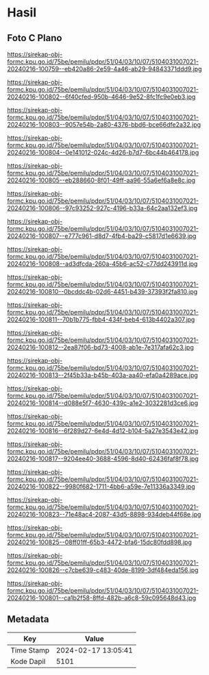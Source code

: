 # Hasil

## Foto C Plano

https://sirekap-obj-formc.kpu.go.id/75be/pemilu/pdpr/51/04/03/10/07/5104031007021-20240216-100759--eb420a86-2e59-4a46-ab29-94843371ddd9.jpg

https://sirekap-obj-formc.kpu.go.id/75be/pemilu/pdpr/51/04/03/10/07/5104031007021-20240216-100802--6f40cfed-950b-4646-9e52-8fc1fc9e0eb3.jpg

https://sirekap-obj-formc.kpu.go.id/75be/pemilu/pdpr/51/04/03/10/07/5104031007021-20240216-100803--9057e54b-2a80-4376-bbd6-bce66dfe2a32.jpg

https://sirekap-obj-formc.kpu.go.id/75be/pemilu/pdpr/51/04/03/10/07/5104031007021-20240216-100804--0e141012-024c-4d26-b7d7-6bc44b464178.jpg

https://sirekap-obj-formc.kpu.go.id/75be/pemilu/pdpr/51/04/03/10/07/5104031007021-20240216-100805--eb288660-8f01-49ff-aa96-55a6ef6a8e8c.jpg

https://sirekap-obj-formc.kpu.go.id/75be/pemilu/pdpr/51/04/03/10/07/5104031007021-20240216-100806--97c93252-927c-4196-b33a-64c2aa132ef3.jpg

https://sirekap-obj-formc.kpu.go.id/75be/pemilu/pdpr/51/04/03/10/07/5104031007021-20240216-100807--e777c961-d8d7-4fb4-ba29-c5817d1e6639.jpg

https://sirekap-obj-formc.kpu.go.id/75be/pemilu/pdpr/51/04/03/10/07/5104031007021-20240216-100808--ad3dfcda-260a-45b6-ac52-c77dd243911d.jpg

https://sirekap-obj-formc.kpu.go.id/75be/pemilu/pdpr/51/04/03/10/07/5104031007021-20240216-100810--0bcddc4b-02d6-4451-b439-37393f2fa810.jpg

https://sirekap-obj-formc.kpu.go.id/75be/pemilu/pdpr/51/04/03/10/07/5104031007021-20240216-100811--70b1b775-fbb4-434f-beb4-613b4402a307.jpg

https://sirekap-obj-formc.kpu.go.id/75be/pemilu/pdpr/51/04/03/10/07/5104031007021-20240216-100812--2ea87f06-bd73-4008-ab1e-7e317afa62c3.jpg

https://sirekap-obj-formc.kpu.go.id/75be/pemilu/pdpr/51/04/03/10/07/5104031007021-20240216-100813--2f45b33a-b45b-403a-aa40-efa0a4289ace.jpg

https://sirekap-obj-formc.kpu.go.id/75be/pemilu/pdpr/51/04/03/10/07/5104031007021-20240216-100814--d088e5f7-4630-439c-a1e2-3032281d3ce6.jpg

https://sirekap-obj-formc.kpu.go.id/75be/pemilu/pdpr/51/04/03/10/07/5104031007021-20240216-100816--6f289d27-6e4d-4d12-b104-5a27e3543e42.jpg

https://sirekap-obj-formc.kpu.go.id/75be/pemilu/pdpr/51/04/03/10/07/5104031007021-20240216-100817--9204ee40-3688-4596-8d40-62436faf8f78.jpg

https://sirekap-obj-formc.kpu.go.id/75be/pemilu/pdpr/51/04/03/10/07/5104031007021-20240216-100822--9980f682-1711-4bb6-a59e-7e11336a3349.jpg

https://sirekap-obj-formc.kpu.go.id/75be/pemilu/pdpr/51/04/03/10/07/5104031007021-20240216-100823--71e48ac4-2087-43d5-8898-934deb44f68e.jpg

https://sirekap-obj-formc.kpu.go.id/75be/pemilu/pdpr/51/04/03/10/07/5104031007021-20240216-100825--08ff01ff-65b3-4472-bfa6-15dc80fdd898.jpg

https://sirekap-obj-formc.kpu.go.id/75be/pemilu/pdpr/51/04/03/10/07/5104031007021-20240216-100826--c7cbe639-c483-40de-8199-3df484eda156.jpg

https://sirekap-obj-formc.kpu.go.id/75be/pemilu/pdpr/51/04/03/10/07/5104031007021-20240216-100801--ca1b2f58-8ffd-482b-a6c8-59c095648d43.jpg


## Metadata

| Key        | Value               |
| ---------- | ------------------- |
| Time Stamp | 2024-02-17 13:05:41 |
| Kode Dapil | 5101                |



